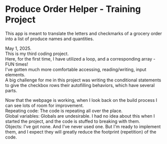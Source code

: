 # Produce Order Helper - Training Project

This app is meant to translate the letters and checkmarks of a grocery order into a list of produce names and quantities.  

May 1, 2025.  
This is my third coding project.  
Here, for the first time, I have utilized a loop, and a corresponding array - FUN times!  
I've gotten much more comfortable accessing, reading/writing, input elements.  
A big challenge for me in this project was writing the conditional statements to give the checkbox rows their autofilling behaviors, which have several parts.  

Now that the webpage is working, when I look back on the build process I can see lots of room for improvement.  
Repeating code: The code is repeating all over the place.  
Global variables: Globals are undesirable. I had no idea about this when I started the project, and the code is stuffed to breaking with them.  
Objects: I've got none. And I've never used one. But I'm ready to implement them, and I expect they will greatly reduce the footprint (repetition) of the code.
